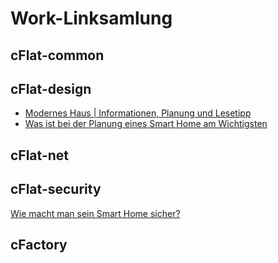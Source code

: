 # Work-Linksamlung

## cFlat-common

## cFlat-design

- [Modernes Haus | Informationen, Planung und Lesetipp](https://www.homeandsmart.de/modernes-haus-informationen-planung-und-lesetipp)
- [Was ist bei der Planung eines Smart Home am Wichtigsten](https://www.homeandsmart.de/planung-smart-home-schritte)

## cFlat-net

## cFlat-security

[Wie macht man sein Smart Home sicher?](https://www.youtube.com/watch?v=NEHBZBO6dIs)

## cFactory
